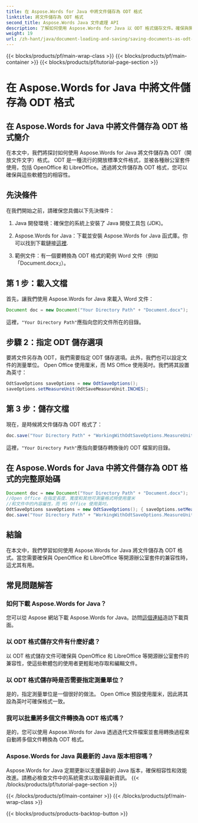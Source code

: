 ```yaml
---
title: 在 Aspose.Words for Java 中將文件儲存為 ODT 格式
linktitle: 將文件儲存為 ODT 格式
second_title: Aspose.Words Java 文件處理 API
description: 了解如何使用 Aspose.Words for Java 以 ODT 格式儲存文件。確保與開源辦公室套件的兼容性。
weight: 19
url: /zh-hant/java/document-loading-and-saving/saving-documents-as-odt-format/
---
```


{{< blocks/products/pf/main-wrap-class >}}
{{< blocks/products/pf/main-container >}}
{{< blocks/products/pf/tutorial-page-section >}}

# 在 Aspose.Words for Java 中將文件儲存為 ODT 格式


## 在 Aspose.Words for Java 中將文件儲存為 ODT 格式簡介

在本文中，我們將探討如何使用 Aspose.Words for Java 將文件儲存為 ODT（開放文件文字）格式。 ODT 是一種流行的開放標準文件格式，並被各種辦公室套件使用，包括 OpenOffice 和 LibreOffice。透過將文件儲存為 ODT 格式，您可以確保與這些軟體包的相容性。

## 先決條件

在我們開始之前，請確保您具備以下先決條件：

1. Java 開發環境：確保您的系統上安裝了 Java 開發工具包 (JDK)。

2.  Aspose.Words for Java：下載並安裝 Aspose.Words for Java 函式庫。你可以找到下載鏈接[這裡](https://releases.aspose.com/words/java/).

3. 範例文件：有一個要轉換為 ODT 格式的範例 Word 文件（例如「Document.docx」）。

## 第 1 步：載入文檔

首先，讓我們使用 Aspose.Words for Java 來載入 Word 文件：

```java
Document doc = new Document("Your Directory Path" + "Document.docx");
```

這裡，`"Your Directory Path"`應指向您的文件所在的目錄。

## 步驟 2：指定 ODT 儲存選項

要將文件另存為 ODT，我們需要指定 ODT 儲存選項。此外，我們也可以設定文件的測量單位。 Open Office 使用厘米，而 MS Office 使用英吋。我們將其設置為英寸：

```java
OdtSaveOptions saveOptions = new OdtSaveOptions();
saveOptions.setMeasureUnit(OdtSaveMeasureUnit.INCHES);
```

## 第 3 步：儲存文檔

現在，是時候將文件儲存為 ODT 格式了：

```java
doc.save("Your Directory Path" + "WorkingWithOdtSaveOptions.MeasureUnit.odt", saveOptions);
```

這裡，`"Your Directory Path"`應指向要儲存轉換後的 ODT 檔案的目錄。

## 在 Aspose.Words for Java 中將文件儲存為 ODT 格式的完整原始碼

```java
Document doc = new Document("Your Directory Path" + "Document.docx");
//Open Office 在指定長度、寬度和其他可測量格式時使用厘米
//和文件中的內容屬性，而 MS Office 使用英吋。
OdtSaveOptions saveOptions = new OdtSaveOptions(); { saveOptions.setMeasureUnit(OdtSaveMeasureUnit.INCHES); }
doc.save("Your Directory Path" + "WorkingWithOdtSaveOptions.MeasureUnit.odt", saveOptions);
```

## 結論

在本文中，我們學習如何使用 Aspose.Words for Java 將文件儲存為 ODT 格式。當您需要確保與 OpenOffice 和 LibreOffice 等開源辦公室套件的兼容性時，這尤其有用。

## 常見問題解答

### 如何下載 Aspose.Words for Java？

您可以從 Aspose 網站下載 Aspose.Words for Java。訪問[這個連結](https://releases.aspose.com/words/java/)造訪下載頁面。

### 以 ODT 格式儲存文件有什麼好處？

以 ODT 格式儲存文件可確保與 OpenOffice 和 LibreOffice 等開源辦公室套件的兼容性，使這些軟體包的使用者更輕鬆地存取和編輯文件。

### 以 ODT 格式儲存時是否需要指定測量單位？

是的，指定測量單位是一個很好的做法。 Open Office 預設使用厘米，因此將其設為英吋可確保格式一致。

### 我可以批量將多個文件轉換為 ODT 格式嗎？

是的，您可以使用 Aspose.Words for Java 透過迭代文件檔案並套用轉換過程來自動將多個文件轉換為 ODT 格式。

### Aspose.Words for Java 與最新的 Java 版本相容嗎？

Aspose.Words for Java 定期更新以支援最新的 Java 版本，確保相容性和效能改進。請務必檢查文件中的系統需求以取得最新資訊。
{{< /blocks/products/pf/tutorial-page-section >}}

{{< /blocks/products/pf/main-container >}}
{{< /blocks/products/pf/main-wrap-class >}}

{{< blocks/products/products-backtop-button >}}
